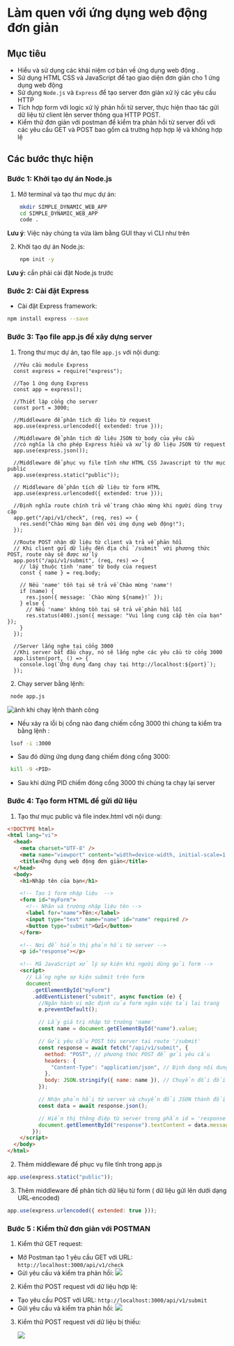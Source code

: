 # Làm quen với ứng dụng web động đơn giản

## Mục tiêu

- Hiểu và sử dụng các khái niệm cơ bản về ứng dụng web động .
- Sử dụng HTML CSS và JavaScript để tạo giao diện đơn giản cho 1 ứng dụng web động
- Sử dụng `Node.js` và `Express` để tạo server đơn giản xử lý các yêu cầu HTTP
- Tích hợp form với logic xử lý phản hồi từ server, thực hiện thao tác gửi dữ liệu từ client lên server thông qua HTTP POST.
- Kiểm thử đơn giản với postman để kiểm tra phản hồi từ server đối với các yêu cầu GET và POST bao gồm cả trường hợp hợp lệ và không hợp lệ

## Các bước thực hiện

### Bước 1: Khởi tạo dự án Node.js

1. Mở terminal và tạo thư mục dự án:

```bash
    mkdir SIMPLE_DYNAMIC_WEB_APP
    cd SIMPLE_DYNAMIC_WEB_APP
    code .
```

**Lưu ý**: Việc này chúng ta vừa làm bằng GUI thay vì CLI như trên

2. Khởi tạo dự án Node.js:

```bash
    npm init -y
```

**Lưu ý:** cần phải cài đặt Node.js trước

### Bước 2: Cài đặt Express

- Cài đặt Express framework:

```bash
npm install express --save
```

### Bước 3: Tạo file app.js để xây dựng server

1. Trong thư mục dự án, tạo file `app.js` với nội dung:

```javacscript
  //Yêu cầu module Express
  const express = require("express");

  //Tạo 1 ứng dụng Express
  const app = express();

  //Thiết lập cổng cho server
  const port = 3000;

  //Middleware để phân tích dữ liệu từ request
  app.use(express.urlencoded({ extended: true }));

  //Middleware để phân tích dữ liệu JSON từ body của yêu cầu
  //có nghĩa là cho phép Express hiểu và xử lý dữ liệu JSON từ request
  app.use(express.json());

  //Middleware để phục vụ file tĩnh như HTML CSS Javascript từ thư mục public
  app.use(express.static("public"));

  // Middleware để phân tích dữ liệu từ form HTML
  app.use(express.urlencoded({ extended: true }));

  //Định nghĩa route chính trả về trang chào mừng khi người dùng truy cập
  app.get("/api/v1/check", (req, res) => {
    res.send("Chào mừng bạn đến với ứng dụng web động!");
  });

  //Route POST nhận dữ liệu từ client và trả về phản hồi
  // Khi client gửi dữ liệu đến địa chỉ `/submit` với phương thức POST, route này sẽ được xử lý
  app.post("/api/v1/submit", (req, res) => {
    // lấy thuộc tính 'name' từ body của request
    const { name } = req.body;

    // Nếu 'name' tồn tại sẽ trả về Chào mừng 'name'!
    if (name) {
      res.json({ message: `Chào mừng ${name}!` });
    } else {
      // Nếu 'name' không tồn tại sẽ trả về phản hồi lỗi
      res.status(400).json({ message: "Vui lòng cung cấp tên của bạn" });
    }
  });

  //Server lắng nghe tại cổng 3000
  //Khi server bắt đầu chạy, nó sẽ lắng nghe các yêu cầu từ cổng 3000
  app.listen(port, () => {
    console.log(`Ứng dụng đang chạy tại http://localhost:${port}`);
  });
```

2. Chạy server bằng lệnh:

```bash
 node app.js
```

![ảnh khi chạy lệnh thành công](./anhminhhoa.png)

- Nếu xảy ra lỗi bị cổng nào đang chiếm cổng 3000 thì chúng ta kiểm tra bằng lệnh :

```bash
 lsof -i :3000
```

- Sau đó dừng ứng dụng đang chiếm đóng cổng 3000:

```bash
 kill -9 <PID>
```

- Sau khi dừng PID chiếm đóng cổng 3000 thì chúng ta chạy lại server

### Bước 4: Tạo form HTML để gửi dữ liệu

1. Tạo thư mục public và file index.html với nội dung:

```html
<!DOCTYPE html>
<html lang="vi">
  <head>
    <meta charset="UTF-8" />
    <meta name="viewport" content="width=device-width, initial-scale=1.0" />
    <title>Ứng dụng web động đơn giản</title>
  </head>
  <body>
    <h1>Nhập tên của bạn</h1>

    <!-- Tạo 1 form nhập liệu  -->
    <form id="myForm">
      <!-- Nhãn và trường nhập liệu tên -->
      <label for="name">Tên:</label>
      <input type="text" name="name" id="name" required />
      <button type="submit">Gửi</button>
    </form>

    <!-- Nơi để hiển thị phản hồi từ server -->
    <p id="response"></p>

    <!-- Mã JavaScript xử lý sự kiện khi người dùng gửi form -->
    <script>
      // Lắng nghe sự kiện submit trên form
      document
        .getElementById("myForm")
        .addEventListener("submit", async function (e) {
          //Ngăn hành vi mặc định của form ngăn việc tải lại trang
          e.preventDefault();

          // Lấy giá trị nhập từ trường 'name'
          const name = document.getElementById("name").value;

          // Gửi yêu cầu POST tới server tại route '/submit'
          const response = await fetch("/api/v1/submit", {
            method: "POST", // phương thức POST để gửi yêu cầu
            headers: {
              "Content-Type": "application/json", // Định dạng nội dung gửi là Json
            },
            body: JSON.stringify({ name: name }), // Chuyển đổi đối tượng chứa tên thành chuỗi Json
          });

          // Nhận phản hồi từ server và chuyển đổi JSON thành đối tượng JavaScript
          const data = await response.json();

          // Hiển thị thông điệp từ server trong phần id = 'response' trong mã HTML ở trên
          document.getElementById("response").textContent = data.message;
        });
    </script>
  </body>
</html>
```

2. Thêm middleware để phục vụ file tĩnh trong app.js

```javascript
app.use(express.static("public"));
```

3. Thêm middleware để phân tích dữ liệu từ form ( dữ liệu gửi lên dưới dạng URL-encoded)

```javascript
app.use(express.urlencoded({ extended: true }));
```

### Bước 5 : Kiểm thử đơn giản với POSTMAN

1. Kiểm thử GET request:

- Mở Postman tạo 1 yêu cầu GET với URL: `http://localhost:3000/api/v1/check`
- Gửi yêu cầu và kiểm tra phản hồi:
  ![](GET_request.png)

2. Kiểm thử POST request với dữ liệu hợp lệ:

- Tạo yêu cầu POST với URL: `http://localhost:3000/api/v1/submit`
- Gửi yêu cầu và kiểm tra phản hồi:
  ![](POST_%20request.png)

3. Kiểm thử POST request với dữ liệu bị thiếu:

   ![](POST_request2.png)
